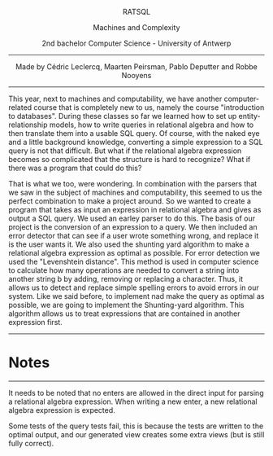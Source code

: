 <p align="center">
     RATSQL
</p>

<p align="center">
     Machines and Complexity
</p>

<p align="center">
     2nd bachelor Computer Science - University of Antwerp
</p>

---

<p align="center">
     Made by Cédric Leclercq, Maarten Peirsman, Pablo Deputter and Robbe Nooyens
</p>

---

This year, next to machines and computability, we have another computer-related course that is completely new to us, 
namely the course "introduction to databases". During these classes so far we learned how to set up entity-relationship 
models, how to write queries in relational algebra and how to then translate them into a usable SQL query. Of course, 
with the naked eye and a little background knowledge, converting a simple expression to a SQL query is not that 
difficult. But what if the relational algebra expression becomes so complicated that the structure is hard to recognize? 
What if there was a program that could do this? 

That is what we too, were wondering. In combination with the parsers 
that we saw in the subject of machines and computability, this seemed to us the perfect combination to make a project 
around. So we wanted to create a program that takes as input an expression in relational algebra and gives as output a 
SQL query. We used an earley parser to do this. The basis of our project is the conversion of an expression to a query.
We then included an error detector that can see if a user wrote something wrong, and replace it is the user wants it. We
also used the shunting yard algorithm to make a relational algebra expression as optimal as possible.
For error detection we used the "Levenshtein distance". This method is 
used in computer science to calculate how many operations are needed to convert a string into another string b by adding, 
removing or replacing a character. Thus, it allows us to detect and replace simple spelling errors to avoid errors in 
our system. Like we said before, to implement nad make the query as optimal as possible, 
we are going to implement the Shunting-yard algorithm.  This algorithm allows us to treat expressions that are contained
in another expression first.

---

# Notes

--- 

It needs to be noted that no enters are allowed in the direct input for parsing a relational algebra expression. When writing a
new enter, a new relational algebra expression is expected.

Some tests of the query tests fail, this is because the tests are written to the optimal output, and our generated
view creates some extra views (but is still fully correct).


